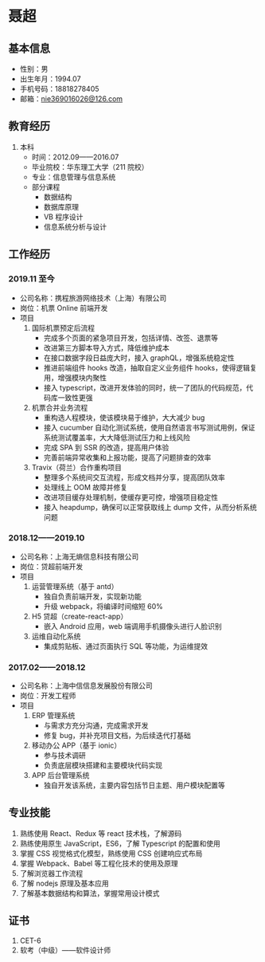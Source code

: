 # 聂超

## 基本信息

- 性别：男
- 出生年月：1994.07
- 手机号码：18818278405
- 邮箱：nie369016026@126.com

## 教育经历

1. 本科
   - 时间：2012.09——2016.07
   - 毕业院校：华东理工大学（211 院校）
   - 专业：信息管理与信息系统
   - 部分课程
     - 数据结构
     - 数据库原理
     - VB 程序设计
     - 信息系统分析与设计

## 工作经历

### 2019.11 至今

- 公司名称：携程旅游网络技术（上海）有限公司
- 岗位：机票 Online 前端开发
- 项目
  1. 国际机票预定后流程
     - 完成多个页面的紧急项目开发，包括详情、改签、退票等
     - 改进第三方脚本导入方式，降低维护成本
     - 在接口数据字段日益庞大时，接入 graphQL，增强系统稳定性
     - 推进前端组件 hooks 改造，抽取自定义业务组件 hooks，使得逻辑复用，增强模块内聚性
     - 接入 typescript，改进开发体验的同时，统一了团队的代码规范，代码库一致性更强
  2. 机票合并业务流程
     - 重构选人程模块，使该模块易于维护，大大减少 bug
     - 接入 cucumber 自动化测试系统，使用自然语言书写测试用例，保证系统测试覆盖率，大大降低测试压力和上线风险
     - 完成 SPA 到 SSR 的改造，提高用户体验
     - 完善前端异常收集和上报功能，提高了问题排查的效率
  3. Travix（荷兰）合作重构项目
     - 整理多个系统间交互流程，形成文档并分享，提高团队效率
     - 处理线上 OOM 故障并修复
     - 改进项目缓存处理机制，使缓存更可控，增强项目稳定性
     - 接入 heapdump，确保可以正常获取线上 dump 文件，从而分析系统问题

### 2018.12——2019.10

- 公司名称：上海无熵信息科技有限公司
- 岗位：贷超前端开发
- 项目
  1. 运营管理系统（基于 antd）
     - 独自负责前端开发，实现新功能
     - 升级 webpack，将编译时间缩短 60%
  2. H5 贷超（create-react-app）
     - 嵌入 Android 应用，web 端调用手机摄像头进行人脸识别
  3. 运维自动化系统
     - 集成剪贴板、通过页面执行 SQL 等功能，为运维提效

### 2017.02——2018.12

- 公司名称：上海中信信息发展股份有限公司
- 岗位：开发工程师
- 项目
  1. ERP 管理系统
     - 与需求方充分沟通，完成需求开发
     - 修复 bug，并补充项目文档，为后续迭代打基础
  2. 移动办公 APP（基于 ionic）
     - 参与技术调研
     - 负责底层模块搭建和主要模块代码实现
  3. APP 后台管理系统
     - 独自开发该系统，主要内容包括节日主题、用户模块配置等

## 专业技能

1. 熟练使用 React、Redux 等 react 技术栈，了解源码
2. 熟练使用原生 JavaScript，ES6，了解 Typescript 的配置和使用
3. 掌握 CSS 视觉格式化模型，熟练使用 CSS 创建响应式布局
4. 掌握 Webpack、Babel 等工程化技术的使用及原理
5. 了解浏览器工作流程
6. 了解 nodejs 原理及基本应用
7. 了解基本数据结构和算法，掌握常用设计模式

## 证书

1. CET-6
2. 软考（中级）——软件设计师
